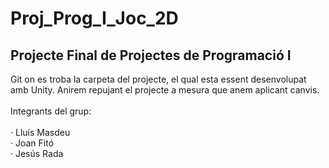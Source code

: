 # Proj_Prog_I_Joc_2D
## Projecte Final de Projectes de Programació I
Git on es troba la carpeta del projecte, el qual esta essent desenvolupat amb Unity. Anirem repujant el projecte a mesura que anem aplicant canvis.</br></br>
Integrants del grup:</br></br>
</t>· Lluís Masdeu</br>
</t>· Joan Fitó</br>
</t>· Jesús Rada
